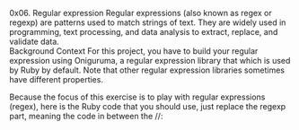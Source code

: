 0x06. Regular expression
Regular expressions (also known as regex or regexp) are patterns used to match strings of text. They are widely used in programming, text processing, and data analysis to extract, replace, and validate data.  
Background Context
For this project, you have to build your regular expression using Oniguruma, a regular expression library that which is used by Ruby by default. Note that other regular expression libraries sometimes have different properties.

Because the focus of this exercise is to play with regular expressions (regex), here is the Ruby code that you should use, just replace the regexp part, meaning the code in between the //:
